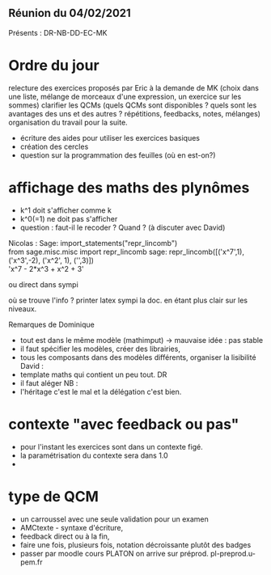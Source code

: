 
## Réunion du 04/02/2021

Présents : DR-NB-DD-EC-MK

# Ordre du jour 
relecture des exercices proposés par Eric à la demande de MK (choix dans une liste, mélange de morceaux d'une expression, un exercice sur les sommes)
clarifier les QCMs (quels QCMs sont disponibles ? quels sont les avantages des uns et des autres ?  répétitions, feedbacks, notes, mélanges)
organisation du travail pour la suite.

- écriture des aides pour utiliser les exercices basiques
- création des cercles
- question sur la programmation des feuilles (où en est-on?)

# affichage des maths des plynômes
 -  k^1 doit s'afficher comme  k
 - k^0(=1) ne doit pas s'afficher
- question : faut-il le recoder ? Quand ? (à discuter avec David)

Nicolas : Sage: import_statements("repr_lincomb")                                    
from sage.misc.misc import repr_lincomb
sage: repr_lincomb([('x^7',1), ('x^3',-2), ('x^2', 1), ('',3)])            
'x^7 - 2*x^3 + x^2 + 3'

ou direct dans sympi

où se trouve l'info ? printer latex sympi 
la doc. en étant plus clair sur les niveaux. 

Remarques de Dominique 
- tout est dans le même modèle  (mathimput) -> mauvaise idée : pas stable
- il faut spécifier les modèles, créer des librairies, 
- tous les composants dans des modèles différents, organiser la lisibilité
David : 
- template maths qui contient un peu tout. 
DR 
- il faut aléger 
NB : 
- l'héritage c'est le mal et la délégation c'est bien.  

# contexte "avec feedback ou pas" 
 - pour l'instant les exercices sont dans un contexte figé. 
 - la paramétrisation du contexte sera dans 1.0 
 - 

 # type de QCM 
 - un carroussel avec une seule validation pour un examen 
 - AMCtexte - syntaxe d'écriture,
 - feedback direct ou à la fin,
 - faire une fois, plusieurs fois, notation décroissante plutôt des badges
 - passer par moodle cours PLATON on arrive sur préprod. pl-preprod.u-pem.fr 